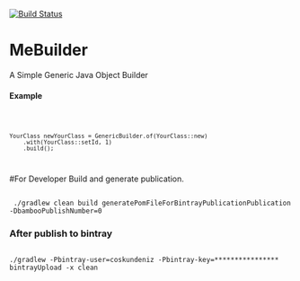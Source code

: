 [![Build Status](https://travis-ci.org/mental-party/mebuilder.svg?branch=master)](https://travis-ci.org/mental-party/mebuilder)

# MeBuilder
A Simple Generic Java Object Builder


#### Example
<code>
    
    YourClass newYourClass = GenericBuilder.of(YourClass::new)
        .with(YourClass::setId, 1)
        .build();
        
</code>


#For Developer
Build and generate publication.

<code>
 ./gradlew clean build generatePomFileForBintrayPublicationPublication -DbambooPublishNumber=0
</code>


### After publish to bintray

<code>
./gradlew -Pbintray-user=coskundeniz -Pbintray-key=**************** bintrayUpload -x clean
</code>
